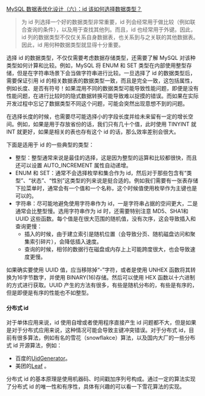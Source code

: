 [MySQL 数据表优化设计（六）：id 该如何选择数据类型？](https://juejin.cn/post/6969928505932906510)

> 为 id 列选择一个好的数据类型非常重要，id 列会经常用于做比较（例如联合查询的条件），以及用于查找其他列。而且，id 也经常用于外键。因此，id 列的数据类型不仅仅关系自身数据表，也关系到与之关联的其他数据表。因此，id 用何种数据类型就显得十分重要。

选择 id 的数据类型，不仅仅需要考虑数据存储类型，还需要了解 MySQL 对该种类型如何计算和比较。例如，MySQL 将 ENUM 和 SET 类型在内部使用整型存储，但是在字符串场景下会当做字符串进行比较。一旦选择了 id 的数据类型后，需要保证引用 id 的相关数据表的数据类型一致，而且是完全一致，这包括属性，例如长度、是否有符号！如果混用不同的数据类型可能导致性能问题，即便是没有性能问题，在进行比较时的隐式数据转换可能导致难以捉摸的错误。而如果在实际开发过程中忘记了数据类型不同这个问题，可能会突然出现意想不到的问题。

在选择长度的时候，也需要尽可能选择小的字段长度并给未来留有一定的增长空间。例如，如果是用于存放省份的话，我们只有几十个值，此时使用 TINYINT 就 INT 就更好，如果是相关的表也存有这个 id 的话，那么效率差别会很大。

下面是适用于 id 的一些典型的类型：

- 整型：整型通常来说是最佳的选择，这是因为整型的运算和比较都很快，而且还可以设置 AUTO_INCREMENT 属性自动递增。
- ENUM 和 SET：通常不会选择枚举和集合作为 id，然后对于那些包含有“类型”、“状态”、“性别”这类型的列来说是挺合适的。例如我们需要有一张表存储下拉菜单时，通常会有一个值和一个名称，这个时候值使用枚举作为主键也是可以的。
- 字符串：尽可能地避免使用字符串作为 id，一是字符串占据的空间更大，二是通常会比整型慢。选用字符串作为 id 时，还需要特别注意 MD5、SHA1和 UUID 这些函数。每个值是在很大范围的随机值，没有次序，这会导致插入和查询更慢：
  - 插入的时候，由于建立索引是随机位置（会导致分页、随机磁盘访问和聚集索引碎片），会降低插入速度。
  - 查询的时候，相邻的数据行在磁盘或内存上上可能跨度很大，也会导致速度更慢。

如果确实要使用 UUID 值，应当移除掉“-”字符，或者是使用 UNHEX 函数将其转换为16字节数字，并使用 BINARY(16)存储。然后可以使用 HEX 函数以十六进制的方式进行获取。UUID 产生的方法有很多，有些是随机分布的，有些是有序的，但是即便是有序的性能也不如整型。

#### 分布式 id

对于单体应用来说，id 使用自增或者使用程序直接产生 id 问题都不大，但是如果是对于分布式应用来说，这种情况可能会导致主键冲突错误。对于分布式 id，目前有很多算法，例如有名的雪花（snowflakce）算法，以及国内大厂的一些分布式 id 开源算法，例如：

- 百度的[UidGenerator](https://github.com/baidu/uid-generator)。
- 美团的[Leaf](https://github.com/Meituan-Dianping/Leaf) 。

分布式 id 的基本原理是使用机器码、时间戳加序列号构成。通过一定的算法实现了分布式 id 的唯一性和有序性，具体有兴趣的可以看一下雪花算法的实现。